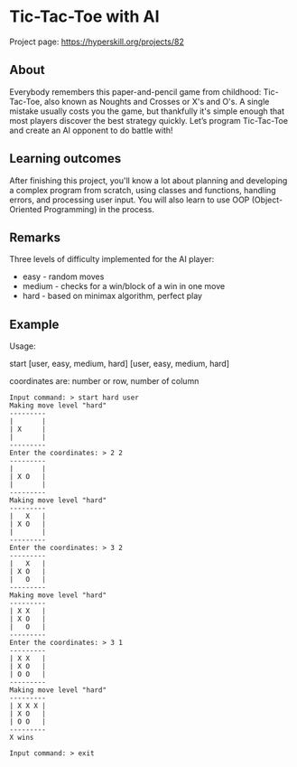 # Tic-Tac-Toe with AI


Project page: https://hyperskill.org/projects/82


## About
Everybody remembers this paper-and-pencil game from childhood: Tic-Tac-Toe, also known as Noughts and Crosses or X's and O's. A single mistake usually costs you the game, but thankfully it's simple enough that most players discover the best strategy quickly. Let’s program Tic-Tac-Toe and create an AI opponent to do battle with!
## Learning outcomes
After finishing this project, you'll know a lot about planning and developing a complex program from scratch, using classes and functions, handling errors, and processing user input. You will also learn to use OOP (Object-Oriented Programming) in the process.
## Remarks
Three levels of difficulty implemented for the AI player:
- easy - random moves
- medium - checks for a win/block of a win in one move 
- hard - based on minimax algorithm, perfect play




## Example
Usage:

start [user, easy, medium, hard] [user, easy, medium, hard]

coordinates are: number or row, number of column
```
Input command: > start hard user
Making move level "hard"
---------
|       |
| X     |
|       |
---------
Enter the coordinates: > 2 2
---------
|       |
| X O   |
|       |
---------
Making move level "hard"
---------
|   X   |
| X O   |
|       |
---------
Enter the coordinates: > 3 2
---------
|   X   |
| X O   |
|   O   |
---------
Making move level "hard"
---------
| X X   |
| X O   |
|   O   |
---------
Enter the coordinates: > 3 1
---------
| X X   |
| X O   |
| O O   |
---------
Making move level "hard"
---------
| X X X |
| X O   |
| O O   |
---------
X wins

Input command: > exit
```







